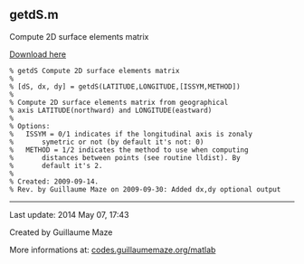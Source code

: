 ## getdS.m ##
Compute 2D surface elements matrix

[Download here](http://guillaumemaze.googlecode.com/svn/trunk/matlab/codes/geophysic/getdS.m)

```
% getdS Compute 2D surface elements matrix
%
% [dS, dx, dy] = getdS(LATITUDE,LONGITUDE,[ISSYM,METHOD])
%
% Compute 2D surface elements matrix from geographical
% axis LATITUDE(northward) and LONGITUDE(eastward)
% 
% Options:
%	ISSYM = 0/1 indicates if the longitudinal axis is zonaly
%		symetric or not (by default it's not: 0)
%	METHOD = 1/2 indicates the method to use when computing
%		distances between points (see routine lldist). By
%		default it's 2.
%
% Created: 2009-09-14.
% Rev. by Guillaume Maze on 2009-09-30: Added dx,dy optional output
```

---

Last update: 2014 May 07, 17:43

Created by Guillaume Maze

More informations at: [codes.guillaumemaze.org/matlab](http://codes.guillaumemaze.org/matlab)